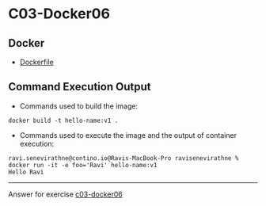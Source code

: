 # C03-Docker06

## Docker 
- [Dockerfile](Dockerfile)

## Command Execution Output
- Commands used to build  the image:
```
docker build -t hello-name:v1 .
```

- Commands used to execute the image and the output of container execution:
```
ravi.senevirathne@contino.io@Ravis-MacBook-Pro ravisenevirathne % docker run -it -e foo='Ravi' hello-name:v1
Hello Ravi
```

<!-- Don't change anything below this point-->
<!-- Before commiting, remove both commented lines--> 
***
Answer for exercise [c03-docker06](https://github.com/devopsacademyau/academy/blob/af3225a3436f263164e8daebc6bbd1ef3122b900/classes/03class/exercises/c03-docker06/README.md)